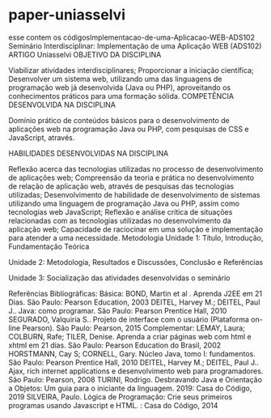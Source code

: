 # paper-uniasselvi
esse contem os códigosImplementacao-de-uma-Aplicacao-WEB-ADS102
Seminário Interdisciplinar: Implementação de uma Aplicação WEB (ADS102) ARTIGO Uniasselvi OBJETIVO DA DISCIPLINA

Viabilizar atividades interdisciplinares; Proporcionar a iniciação científica; Desenvolver um sistema web, utilizando uma das linguagens de programação web já desenvolvida (Java ou PHP), aproveitando os conhecimentos práticos para uma formação sólida. COMPETÊNCIA DESENVOLVIDA NA DISCIPLINA

Domínio prático de conteúdos básicos para o desenvolvimento de aplicações web na programação Java ou PHP, com pesquisas de CSS e JavaScript, através.

HABILIDADES DESENVOLVIDAS NA DISCIPLINA

Reflexão acerca das tecnologias utilizadas no processo de desenvolvimento de aplicações web; Compreensão da teoria e prática no desenvolvimento de relação de aplicação web, através de pesquisas das tecnologias utilizadas; Desenvolvimento de habilidade de desenvolvimento de sistemas utilizando uma linguagem de programação Java ou PHP, assim como tecnologias web JavaScript; Reflexão e análise crítica de situações relacionadas com as tecnologias utilizadas no desenvolvimento da aplicação web; Capacidade de raciocinar em uma solução e implementação para atender a uma necessidade. Metodologia Unidade 1: Título, Introdução, Fundamentação Teórica

Unidade 2: Metodologia, Resultados e Discussões, Conclusão e Referências

Unidade 3: Socialização das atividades desenvolvidas o seminário

Referências Bibliográficas: Básica: BOND, Martin et al . Aprenda J2EE em 21 Dias. São Paulo: Pearson Education, 2003 DEITEL, Harvey M.; DEITEL, Paul J.. Java: como programar. São Paulo: Pearson Prentice Hall, 2010 SEGURADO, Valquiria S.. Projeto de interface com o usuário (Plataforma on-line Pearson). São Paulo: Pearson, 2015 Complementar: LEMAY, Laura; COLBURN, Rafe; TILER, Denise. Aprenda a criar páginas web com html e xhtml em 21 dias. São Paulo: Pearson Education do Brasil, 2002 HORSTMANN, Cay S; CORNELL, Gary. Núcleo Java, tomo I: fundamentos. São Paulo: Pearson Prentice Hall, 2010 DEITEL, Harvey M.; DEITEL, Paul J.. Ajax, rich internet applications e desenvolvimento web para programadores. São Paulo: Pearson, 2008 TURINI, Rodrigo. Desbravando Java e Orientação a Objetos: Um guia para o iniciante da linguagem. 2019: Casa do Código, 2019 SILVEIRA, Paulo. Lógica de Programação: Crie seus primeiros programas usando Javascript e HTML. : Casa do Código, 2014
